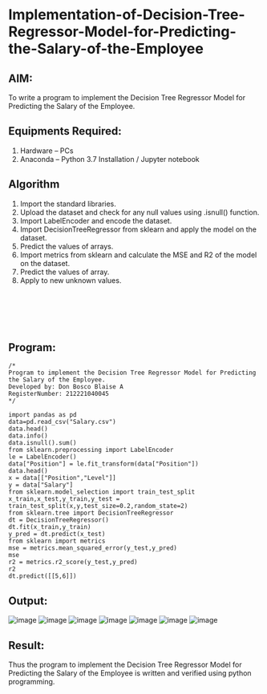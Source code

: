 # Implementation-of-Decision-Tree-Regressor-Model-for-Predicting-the-Salary-of-the-Employee

## AIM:
To write a program to implement the Decision Tree Regressor Model for Predicting the Salary of the Employee.

## Equipments Required:
1. Hardware – PCs
2. Anaconda – Python 3.7 Installation / Jupyter notebook

## Algorithm
1. Import the standard libraries.
2. Upload the dataset and check for any null values using .isnull() function.
3. Import LabelEncoder and encode the dataset.
4. Import DecisionTreeRegressor from sklearn and apply the model on the dataset.
5. Predict the values of arrays.
6. Import metrics from sklearn and calculate the MSE and R2 of the model on the dataset.
7. Predict the values of array.
8. Apply to new unknown values.
```






```
## Program:
```
/*
Program to implement the Decision Tree Regressor Model for Predicting the Salary of the Employee.
Developed by: Don Bosco Blaise A
RegisterNumber: 212221040045
*/

import pandas as pd
data=pd.read_csv("Salary.csv")
data.head()
data.info()
data.isnull().sum()
from sklearn.preprocessing import LabelEncoder
le = LabelEncoder()
data["Position"] = le.fit_transform(data["Position"])
data.head()
x = data[["Position","Level"]]
y = data["Salary"]
from sklearn.model_selection import train_test_split
x_train,x_test,y_train,y_test = train_test_split(x,y,test_size=0.2,random_state=2)
from sklearn.tree import DecisionTreeRegressor
dt = DecisionTreeRegressor()
dt.fit(x_train,y_train)
y_pred = dt.predict(x_test)
from sklearn import metrics
mse = metrics.mean_squared_error(y_test,y_pred)
mse
r2 = metrics.r2_score(y_test,y_pred)
r2
dt.predict([[5,6]])
```

## Output:
![image](https://github.com/DonBoscoBlaiseA/Implementation-of-Decision-Tree-Regressor-Model-for-Predicting-the-Salary-of-the-Employee/assets/140850829/f52cb404-babf-4065-9e64-35464c0ee2f3)
![image](https://github.com/DonBoscoBlaiseA/Implementation-of-Decision-Tree-Regressor-Model-for-Predicting-the-Salary-of-the-Employee/assets/140850829/c792367e-9fc8-42f8-9b5e-e83eaf56645b)
![image](https://github.com/DonBoscoBlaiseA/Implementation-of-Decision-Tree-Regressor-Model-for-Predicting-the-Salary-of-the-Employee/assets/140850829/c757d5f3-d19f-464c-8c0d-fabe4dd7bc25)
![image](https://github.com/DonBoscoBlaiseA/Implementation-of-Decision-Tree-Regressor-Model-for-Predicting-the-Salary-of-the-Employee/assets/140850829/99014278-baa6-470c-a391-35cbeffe2077)
![image](https://github.com/DonBoscoBlaiseA/Implementation-of-Decision-Tree-Regressor-Model-for-Predicting-the-Salary-of-the-Employee/assets/140850829/c30fe91c-c749-42ad-9c81-47cc6d6f5462)
![image](https://github.com/DonBoscoBlaiseA/Implementation-of-Decision-Tree-Regressor-Model-for-Predicting-the-Salary-of-the-Employee/assets/140850829/dfe4857e-78ef-4c0d-859d-c28bff7a321d)
![image](https://github.com/DonBoscoBlaiseA/Implementation-of-Decision-Tree-Regressor-Model-for-Predicting-the-Salary-of-the-Employee/assets/140850829/0c688025-fe23-465a-a176-6524d74ed7b8)



## Result:
Thus the program to implement the Decision Tree Regressor Model for Predicting the Salary of the Employee is written and verified using python programming.

